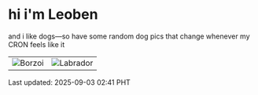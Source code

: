 # hi i'm Leoben

and i like dogs—so have some random dog pics that change whenever my CRON feels like it

|  |  |
|--------|----------|
| ![Borzoi](https://random-dog-vercel.vercel.app/api/random-borzoi?v=1756838505) | ![Labrador](https://random-dog-vercel.vercel.app/api/random-labrador?v=1756838505) |

Last updated: 2025-09-03 02:41 PHT
